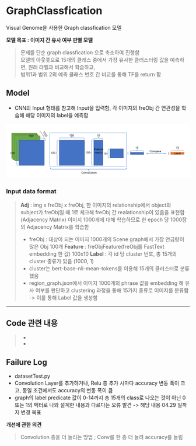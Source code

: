 # GraphClassfication
Visual Genome을 사용한 Graph classfication 모델

> 
**모델 목표 : 이미지 간 유사 여부 판별 모델**
  
> 문제를 단순 graph classfication 으로 축소하여 진행함  
> 모델의 아웃풋으로 15개의 클래스 중에서 가장 유사한 클러스터링 값을 예측하면, 원래 라벨과 비교해서 학습하고,  
범위1과 범위 2의 예측 클래스 번호 간 비교를 통해 TF를 return 함   


> 

## Model
- CNN의 Input 형태를 참고해 Input을 입력함, 각 이미지의 freObj 간 연관성을 학습해 해당 이미지의 label을 예측함

<img src = "extraImages/GraphClassificationArchitecture.PNG">


### **Input data format**

> **Adj** : img x freObj x freObj, 
    한 이미지의 relationship에서 object와 subject가 freObj일 때 1로 체크해 freObj 간 realationship이 있음을 표현함(Adjacency Matrix)
    이미지 1000개에 대해 학습하므로 한 epoch 당 1000장의 Adjacency Matrix를 학습함
>   - freObj : 대상이 되는 이미지 1000개의 Scene graph에서 가장 언급량이 많은 Obj 100개 
> **Feature** : freObjFeature(freObj를 FastText embedding 한 값) 100x10
> **Label** : 각 id 당 cluster 번호, 총 15개의 cluster 종류가 있음 (1000, 1)    
>  - cluster는 bert-base-nli-mean-tokens를 이용해 15개의 클러스터로 분류했음   
>  - region_graph.json에서 이미지 1000개의 phrase 값을 embedding 해 유사 여부를 판단하고 clustering 과정을 통해 15가지 종류로 이미지를 분류함   ->   이를 통해 Label 값을 생성함  
      

----  
> 
## Code 관련 내용
> - 
> -

## **Failure Log**
- datasetTest.py 
- Convolution Layer를 추가하거나, Relu 층 추가 시마다 accuracy 변동 폭이 크고, 동일 조건에서도 accuracy의 변동 폭이 큼
- graph의 label predicate 값이 0-14까지 총 15개의 class로 나오는 것이 아닌 0 또는 1의 벡터로 나와 설계한 내용과 다르다는 오류 발견 -> 해당 내용 04.29 일까지 변경 목표


**개선에 관한 의견**
> Convolution 층을 더 늘리는 방법 ; Conv를 한 층 더 늘려 accuracy를 늘림
